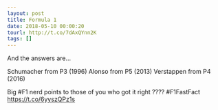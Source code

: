 ```yaml
---
layout: post
title: Formula 1
date: 2018-05-10 00:00:20
tourl: http://t.co/7dAxQYnn2K
tags: []
---
```

And the answers are...

Schumacher from P3 (1996)
Alonso from P5 (2013)
Verstappen from P4 (2016)

Big #F1 nerd points to those of you who got it right ???? #F1FastFact https://t.co/6yyszQPz1s